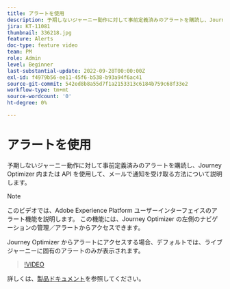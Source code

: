 ```yaml
---
title: アラートを使用
description: 予期しないジャーニー動作に対して事前定義済みのアラートを購読し、Journey Optimizer 内または API を使用して、メールで通知を受け取る方法について説明します。
jira: KT-11081
thumbnail: 336218.jpg
feature: Alerts
doc-type: feature video
team: PM
role: Admin
level: Beginner
last-substantial-update: 2022-09-28T00:00:00Z
exl-id: f4979b56-ee11-45f6-b538-b93a94f6ac41
source-git-commit: 542ed8b8a55d7f1a2153313c6184b759c68f33e2
workflow-type: tm+mt
source-wordcount: '0'
ht-degree: 0%

---
```


# アラートを使用

予期しないジャーニー動作に対して事前定義済みのアラートを購読し、Journey Optimizer 内または API を使用して、メールで通知を受け取る方法について説明します。

>[!NOTE]
>
>このビデオでは、Adobe Experience Platform ユーザーインターフェイスのアラート機能を説明します。 この機能には、Journey Optimizer の左側のナビゲーションの管理／アラートからアクセスできます。
>
>
>Journey Optimizer からアラートにアクセスする場合、デフォルトでは、ライブジャーニーに固有のアラートのみが表示されます。

>[!VIDEO](https://video.tv.adobe.com/v/336218?quality=12&learn=on)

詳しくは、[製品ドキュメント](https://experienceleague.adobe.com/docs/journey-optimizer/using/reporting/alerts.html?lang=ja)を参照してください。
